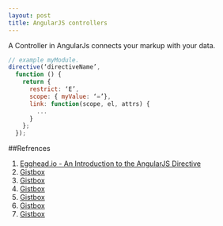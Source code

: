 ```yaml
---
layout: post
title: AngularJS controllers
---
```


A Controller in AngularJs connects your markup with your data.









```javascript
// example myModule.
directive(‘directiveName’, 
  function () { 
    return { 
      restrict: ‘E’,
      scope: { myValue: ‘=’}, 
      link: function(scope, el, attrs) { 
        ... 
      } 
    }; 
  });
```

##Refrences 

1. [Egghead.io - An Introduction to the AngularJS Directive](https://egghead.io/articles/an-introduction-to-the-angularjs-directive-part-1) 
2. [Gistbox](http://www.gistboxapp.com/)
3. [Gistbox](http://www.gistboxapp.com/) 
4. [Gistbox](http://www.gistboxapp.com/) 
5. [Gistbox](http://www.gistboxapp.com/) 
6. [Gistbox](http://www.gistboxapp.com/) 
7. [Gistbox](http://www.gistboxapp.com/) 



